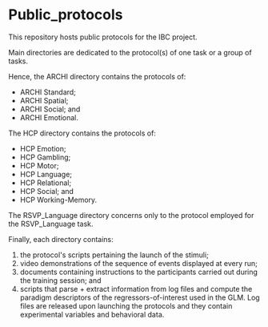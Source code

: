# Public\_protocols
This repository hosts public protocols for the IBC project.  

Main directories are dedicated to the protocol(s) of one task or a group of tasks.  

Hence, the ARCHI directory contains the protocols of:  
* ARCHI Standard;  
* ARCHI Spatial;  
* ARCHI Social; and  
* ARCHI Emotional.  

The HCP directory contains the protocols of:  
* HCP Emotion;  
* HCP Gambling;  
* HCP Motor;  
* HCP Language;  
* HCP Relational;  
* HCP Social; and  
* HCP Working-Memory.  

The RSVP\_Language directory concerns only to the protocol employed for the RSVP\_Language task.  

Finally, each directory contains:  
1. the protocol's scripts pertaining the launch of the stimuli;  
2. video demonstrations of the sequence of events displayed at every run;  
3. documents containing instructions to the participants carried out during the training session; and  
4. scripts that parse + extract information from log files and compute the paradigm descriptors of the regressors-of-interest used in the GLM. Log files are released upon launching the protocols and they contain experimental variables and behavioral data.

